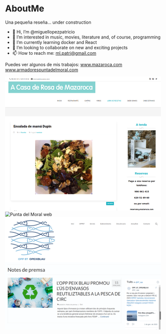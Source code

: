# AboutMe
Una pequeña reseña... under construction

- 👋 Hi, I’m @miguellopezpatricio
- 👀 I’m interested in music, movies, literature and, of course, programming
- 🌱 I’m currently learning docker and React
- 💞️ I’m looking to collaborate on new and exciting projects
- 📫 How to reach me: ml.patri@gmail.com

<!---
miguellopezpatricio/miguellopezpatricio is a ✨ special ✨ repository because its `README.md` (this file) appears on your GitHub profile.
You can click the Preview link to take a look at your changes.
--->

Puedes ver algunos de mis trabajos:
www.mazaroca.com
www.armadorespuntadelmoral.com

![Mazaroca web](https://github.com/miguellopezpatricio/AboutMe/blob/main/mazaroca.png)
![Punta del Moral web](https://github.com/miguellopezpatricioAboutMe/blob/main/armadores.png)
![Peix blau web](https://github.com/miguellopezpatricio/AboutMe/blob/main/peixblau.png)


